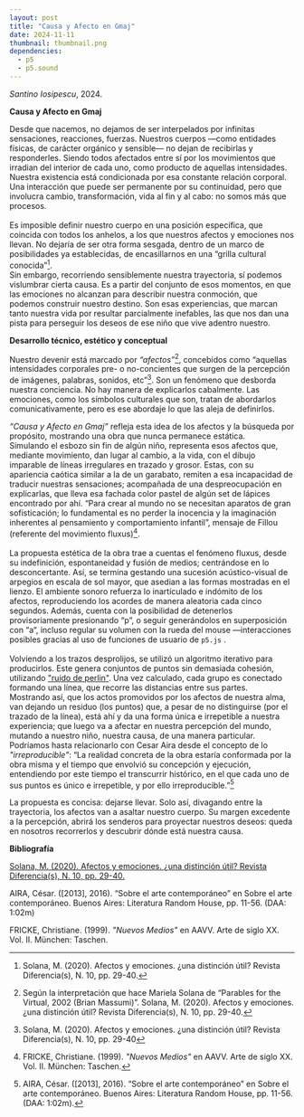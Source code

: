 ```yaml
---
layout: post
title: "Causa y Afecto en Gmaj"
date: 2024-11-11
thumbnail: thumbnail.png
dependencies:
  - p5
  - p5.sound
---
```


<div id="div-sketch">
  <script type="text/javascript" src="sketch.js"></script>
</div>

_Santino Iosipescu_, 2024.

**Causa y Afecto en Gmaj**

Desde que nacemos, no dejamos de ser interpelados por infinitas sensaciones, reacciones, fuerzas. Nuestros cuerpos —como entidades físicas, de carácter orgánico y sensible— no dejan de recibirlas y responderles. Siendo todos afectados entre sí por los movimientos que irradian del interior de cada uno, como producto de aquellas intensidades.<br>
Nuestra existencia está condicionada por esa constante relación corporal. Una interacción que puede ser permanente por su continuidad, pero que involucra cambio, transformación, vida al fin y al cabo: no somos más que procesos.<br><br>
Es imposible definir nuestro cuerpo en una posición específica, que coincida con todos los anhelos, a los que nuestros afectos y emociones nos llevan. No dejaría de ser otra forma sesgada, dentro de un marco de posibilidades ya establecidas, de encasillarnos en una “grilla cultural conocida”[^1].<br> 
Sin embargo, recorriendo sensiblemente nuestra trayectoria, sí podemos vislumbrar cierta causa. Es a partir del conjunto de esos momentos, en que las emociones no alcanzan para describir nuestra conmoción, que podemos construir nuestro destino. Son esas experiencias, que marcan tanto nuestra vida por resultar parcialmente inefables, las que nos dan una pista para perseguir los deseos de ese niño que vive adentro nuestro.


**Desarrollo técnico, estético y conceptual**

Nuestro devenir está marcado por _“afectos”_[^2], concebidos como “aquellas intensidades corporales pre- o no-concientes que surgen de la percepción de imágenes, palabras, sonidos, etc”[^3]. Son un fenómeno que desborda nuestra conciencia. No hay manera de explicarlos cabalmente. Las emociones, como los símbolos culturales que son, tratan de abordarlos comunicativamente, pero es ese abordaje lo que las aleja de definirlos. 


_“Causa y Afecto en Gmaj”_ refleja esta idea de los afectos y la búsqueda por propósito, mostrando una obra que nunca permanece estática.<br>
Simulando el esbozo sin fin de algún niño, representa esos afectos que, mediante movimiento, dan lugar al cambio, a la vida, con el dibujo imparable de líneas irregulares en trazado y grosor. Estas, con su apariencia caótica similar a la de un garabato, remiten a esa incapacidad de traducir nuestras sensaciones; acompañada de una despreocupación en explicarlas, que lleva esa fachada color pastel de algún set de lápices encontrado por ahí. “Para crear al mundo no se necesitan aparatos de gran sofisticación; lo fundamental es no perder la inocencia y la imaginación inherentes al pensamiento y comportamiento infantil”, mensaje de Fillou (referente del movimiento fluxus)[^4].<br><br>
La propuesta estética de la obra trae a cuentas el fenómeno fluxus, desde su indefinición, espontaneidad y fusión de medios; centrándose en lo desconcertante. Así, se termina gestando una sucesión acústico-visual de arpegios en escala de sol mayor, que asedian a las formas mostradas en el lienzo. El ambiente sonoro refuerza lo inarticulado e indómito de los afectos, reproduciendo los acordes de manera aleatoria cada cinco segundos. Además, cuenta con la posibilidad de detenerlos provisoriamente presionando “p”, o seguir generándolos en superposición con “a“, incluso regular su volumen con la rueda del mouse —interacciones posibles gracias al uso de funciones de usuario de `p5.js` .<br><br>
Volviendo a los trazos desprolijos, se utilizó un algoritmo iterativo para producirlos. Este genera conjuntos de puntos sin demasiada cohesión, utilizando ["ruido de perlin"](https://es.khanacademy.org/computing/computer-programming/programming-natural-simulations/programming-noise/a/perlin-noise). Una vez calculado, cada grupo es conectado formando una línea, que recorre las distancias entre sus partes.<br> 
Mostrando así, que los actos promovidos por los afectos de nuestra alma, van dejando un residuo (los puntos) que, a pesar de no distinguirse (por el trazado de la línea), está ahí y da una forma única e irrepetible a nuestra experiencia; que luego va a afectar en nuestra percepción del mundo, mutando a nuestro niño, nuestra causa, de una manera particular. Podríamos hasta relacionarlo con Cesar Aira desde el concepto de lo _"irreproducible"_: “La realidad concreta de la obra estaría conformada por la obra misma y el tiempo que envolvió su concepción y ejecución, entendiendo por este tiempo el transcurrir histórico, en el que cada uno de sus puntos es único e irrepetible, y por ello irreproducible.”[^5]<br>

La propuesta es concisa: dejarse llevar. Solo así, divagando entre la trayectoria, los afectos van a asaltar nuestro cuerpo. Su margen excedente a la percepción, abrirá los senderos para proyectar nuestros deseos: queda en nosotros recorrerlos y descubrir dónde está nuestra causa.



[^1]: Solana, M. (2020). Afectos y emociones. ¿una distinción útil? Revista Diferencia(s), N. 10, pp. 29-40.


[^2]: Según la interpretación que hace Mariela Solana de “Parables for the Virtual, 2002 (Brian Massumi)”. Solana, M. (2020). Afectos y emociones. ¿una distinción útil? Revista Diferencia(s), N. 10, pp. 29-40.

[^3]:Solana, M. (2020). Afectos y emociones. ¿una distinción útil? Revista Diferencia(s), N. 10, pp. 29-40

[^4]:FRICKE, Christiane. (1999). _"Nuevos Medios"_ en AAVV. Arte de siglo XX. Vol. II. München: Taschen.

[^5]:AIRA, César. ([2013], 2016). “Sobre el arte contemporáneo” en Sobre el arte contemporáneo. Buenos Aires: Literatura Random House, pp. 11-56. (DAA: 1:02m).

**Bibliografía**

[Solana, M. (2020). Afectos y emociones. ¿una distinción útil? Revista Diferencia(s), N. 10, pp. 29-40.](https://ri.conicet.gov.ar/handle/11336/156877)

AIRA, César. ([2013], 2016). “Sobre el arte contemporáneo” en Sobre el arte contemporáneo. Buenos Aires: Literatura Random House, pp. 11-56. (DAA: 1:02m)

FRICKE, Christiane. (1999). _"Nuevos Medios"_ en AAVV. Arte de siglo XX. Vol. II. München: Taschen.
